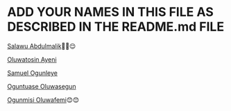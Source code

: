 # ADD YOUR NAMES IN THIS FILE AS DESCRIBED IN THE README.md FILE

[Salawu Abdulmalik](https://github.com/Saintmalik)✌🏾😌

[Oluwatosin Ayeni](https://github.com/Ayenitosin03/)

[Samuel Ogunleye](https://github.com/Sproff)

[Oguntuase Oluwasegun](https://github.com/Tuasegun)

[Ogunmisi Oluwafemi](https://github.com/OgunmisiM)😊😊
